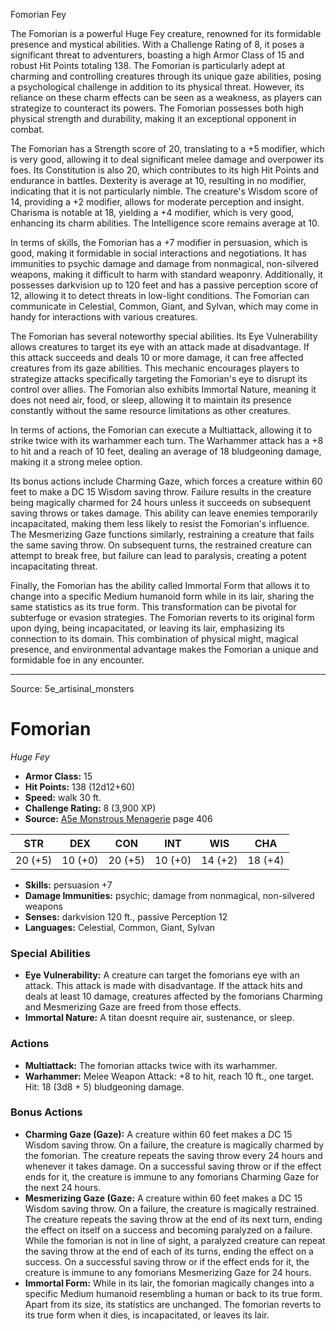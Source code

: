 <MonsterName/>Fomorian</MonsterName>
<CreatureType/>Fey</CreatureType>

<summary>The Fomorian is a powerful Huge Fey creature, renowned for its formidable presence and mystical abilities. With a Challenge Rating of 8, it poses a significant threat to adventurers, boasting a high Armor Class of 15 and robust Hit Points totaling 138. The Fomorian is particularly adept at charming and controlling creatures through its unique gaze abilities, posing a psychological challenge in addition to its physical threat. However, its reliance on these charm effects can be seen as a weakness, as players can strategize to counteract its powers. The Fomorian possesses both high physical strength and durability, making it an exceptional opponent in combat.</summary>

<detail>

The Fomorian has a Strength score of 20, translating to a +5 modifier, which is very good, allowing it to deal significant melee damage and overpower its foes. Its Constitution is also 20, which contributes to its high Hit Points and endurance in battles. Dexterity is average at 10, resulting in no modifier, indicating that it is not particularly nimble. The creature's Wisdom score of 14, providing a +2 modifier, allows for moderate perception and insight. Charisma is notable at 18, yielding a +4 modifier, which is very good, enhancing its charm abilities. The Intelligence score remains average at 10.

In terms of skills, the Fomorian has a +7 modifier in persuasion, which is good, making it formidable in social interactions and negotiations. It has immunities to psychic damage and damage from nonmagical, non-silvered weapons, making it difficult to harm with standard weaponry. Additionally, it possesses darkvision up to 120 feet and has a passive perception score of 12, allowing it to detect threats in low-light conditions. The Fomorian can communicate in Celestial, Common, Giant, and Sylvan, which may come in handy for interactions with various creatures.

The Fomorian has several noteworthy special abilities. Its Eye Vulnerability allows creatures to target its eye with an attack made at disadvantage. If this attack succeeds and deals 10 or more damage, it can free affected creatures from its gaze abilities. This mechanic encourages players to strategize attacks specifically targeting the Fomorian's eye to disrupt its control over allies. The Fomorian also exhibits Immortal Nature, meaning it does not need air, food, or sleep, allowing it to maintain its presence constantly without the same resource limitations as other creatures.

In terms of actions, the Fomorian can execute a Multiattack, allowing it to strike twice with its warhammer each turn. The Warhammer attack has a +8 to hit and a reach of 10 feet, dealing an average of 18 bludgeoning damage, making it a strong melee option.

Its bonus actions include Charming Gaze, which forces a creature within 60 feet to make a DC 15 Wisdom saving throw. Failure results in the creature being magically charmed for 24 hours unless it succeeds on subsequent saving throws or takes damage. This ability can leave enemies temporarily incapacitated, making them less likely to resist the Fomorian's influence. The Mesmerizing Gaze functions similarly, restraining a creature that fails the same saving throw. On subsequent turns, the restrained creature can attempt to break free, but failure can lead to paralysis, creating a potent incapacitating threat.

Finally, the Fomorian has the ability called Immortal Form that allows it to change into a specific Medium humanoid form while in its lair, sharing the same statistics as its true form. This transformation can be pivotal for subterfuge or evasion strategies. The Fomorian reverts to its original form upon dying, being incapacitated, or leaving its lair, emphasizing its connection to its domain. This combination of physical might, magical presence, and environmental advantage makes the Fomorian a unique and formidable foe in any encounter.</detail>



---

Source: 5e_artisinal_monsters

# Fomorian

*Huge* *Fey*

- **Armor Class:** 15
- **Hit Points:** 138 (12d12+60)
- **Speed:** walk 30 ft.
- **Challenge Rating:** 8 (3,900 XP)
- **Source:** [A5e Monstrous Menagerie](https://enpublishingrpg.com/products/level-up-monstrous-menagerie-a5e) page 406

| STR | DEX | CON | INT | WIS | CHA |
| --- | --- | --- | --- | --- | --- |
| 20 (+5) | 10 (+0) | 20 (+5) | 10 (+0) | 14 (+2) | 18 (+4) |

- **Skills:** persuasion +7
- **Damage Immunities:** psychic; damage from nonmagical, non-silvered weapons
- **Senses:** darkvision 120 ft., passive Perception 12
- **Languages:** Celestial, Common, Giant, Sylvan

### Special Abilities

- **Eye Vulnerability:** A creature can target the fomorians eye with an attack. This attack is made with disadvantage. If the attack hits and deals at least 10 damage, creatures affected by the fomorians Charming and Mesmerizing Gaze are freed from those effects.
- **Immortal Nature:** A titan doesnt require air, sustenance, or sleep.

### Actions

- **Multiattack:** The fomorian attacks twice with its warhammer.
- **Warhammer:** Melee Weapon Attack: +8 to hit, reach 10 ft., one target. Hit: 18 (3d8 + 5) bludgeoning damage.

### Bonus Actions

- **Charming Gaze (Gaze):** A creature within 60 feet makes a DC 15 Wisdom saving throw. On a failure, the creature is magically charmed by the fomorian. The creature repeats the saving throw every 24 hours and whenever it takes damage. On a successful saving throw or if the effect ends for it, the creature is immune to any fomorians Charming Gaze for the next 24 hours.
- **Mesmerizing Gaze (Gaze:** A creature within 60 feet makes a DC 15 Wisdom saving throw. On a failure, the creature is magically restrained. The creature repeats the saving throw at the end of its next turn, ending the effect on itself on a success and becoming paralyzed on a failure. While the fomorian is not in line of sight, a paralyzed creature can repeat the saving throw at the end of each of its turns, ending the effect on a success. On a successful saving throw or if the effect ends for it, the creature is immune to any fomorians Mesmerizing Gaze for 24 hours.
- **Immortal Form:** While in its lair, the fomorian magically changes into a specific Medium humanoid resembling a human or back to its true form. Apart from its size, its statistics are unchanged. The fomorian reverts to its true form when it dies, is incapacitated, or leaves its lair.




